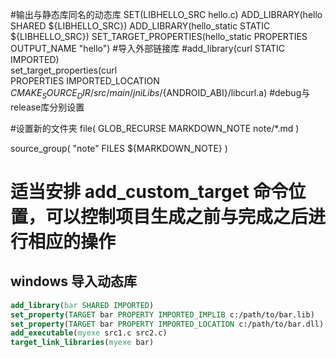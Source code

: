 <!--
 * @autor: degawong
 * @date: Do not edit
 * @lastEditors: degawong
 * @lastEditTime: Do not edit
 * @description: Do not edi
 * @filePath: Do not edit
--> 


#输出与静态库同名的动态库
SET(LIBHELLO_SRC hello.c)
ADD_LIBRARY(hello SHARED ${LIBHELLO_SRC})
ADD_LIBRARY(hello_static STATIC ${LIBHELLO_SRC})
SET_TARGET_PROPERTIES(hello_static PROPERTIES OUTPUT_NAME "hello")
#导入外部链接库
#add_library(curl STATIC IMPORTED)  
set_target_properties(curl  
  PROPERTIES IMPORTED_LOCATION  
  ${CMAKE_SOURCE_DIR}/src/main/jniLibs/${ANDROID_ABI}/libcurl.a)
#debug与release库分别设置

#设置新的文件夹
file(
	GLOB_RECURSE
	MARKDOWN_NOTE
	note/*.md
)

source_group(
	"note"
	FILES
	${MARKDOWN_NOTE}
)

# 适当安排 add_custom_target 命令位置，可以控制项目生成之前与完成之后进行相应的操作
## windows 导入动态库
```cmake
add_library(bar SHARED IMPORTED)
set_property(TARGET bar PROPERTY IMPORTED_IMPLIB c:/path/to/bar.lib)
set_property(TARGET bar PROPERTY IMPORTED_LOCATION c:/path/to/bar.dll)
add_executable(myexe src1.c src2.c)
target_link_libraries(myexe bar)
```			 
